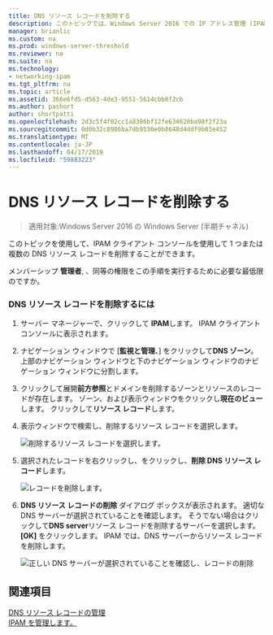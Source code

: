 ```yaml
---
title: DNS リソース レコードを削除する
description: このトピックでは、Windows Server 2016 での IP アドレス管理 (IPAM) の管理ガイドの一部です。
manager: brianlic
ms.custom: na
ms.prod: windows-server-threshold
ms.reviewer: na
ms.suite: na
ms.technology:
- networking-ipam
ms.tgt_pltfrm: na
ms.topic: article
ms.assetid: 366e6fd5-d563-4de3-9551-5614cbb8f2cb
ms.author: pashort
author: shortpatti
ms.openlocfilehash: 2d3c5f4f02cc1a8386bf12fe634620ba98f2f23a
ms.sourcegitcommit: 0d0b32c8986ba7db9536e0b8648d4ddf9b03e452
ms.translationtype: MT
ms.contentlocale: ja-JP
ms.lasthandoff: 04/17/2019
ms.locfileid: "59883223"
---
```

# <a name="delete-dns-resource-records"></a>DNS リソース レコードを削除する

>適用対象:Windows Server 2016 の Windows Server (半期チャネル)

このトピックを使用して、IPAM クライアント コンソールを使用して 1 つまたは複数の DNS リソース レコードを削除することができます。  
  
メンバーシップ **管理者**, 、同等の権限をこの手順を実行するために必要な最低限のですか。  
  
### <a name="to-delete-dns-resource-records"></a>DNS リソース レコードを削除するには  
  
1.  サーバー マネージャーで、クリックして  **IPAM**します。 IPAM クライアント コンソールに表示されます。  
  
2.  ナビゲーション ウィンドウで [**監視と管理**、] をクリックして**DNS ゾーン**。  上部のナビゲーション ウィンドウと下のナビゲーション ウィンドウのナビゲーション ウィンドウに分割します。  
  
3.  クリックして展開**前方参照**とドメインを削除するゾーンとリソースのレコードが存在します。 ゾーン、および表示ウィンドウをクリックし**現在のビュー**します。 クリックして**リソース レコード**します。  
  
4.  表示ウィンドウで検索し、削除するリソース レコードを選択します。  
  
    ![削除するリソース レコードを選択します。](../../media/Delete-DNS-Resource-Records/ipam_DeleteRR_01.jpg)  
  
5.  選択されたレコードを右クリックし、をクリックし、**削除 DNS リソース レコード**します。  
  
    ![レコードを削除します。](../../media/Delete-DNS-Resource-Records/ipam_DeleteRR_02.jpg)  
  
6.  **DNS リソース レコードの削除** ダイアログ ボックスが表示されます。 適切な DNS サーバーが選択されていることを確認します。 そうでない場合はクリックして**DNS server**リソース レコードを削除するサーバーを選択します。 **[OK]** をクリックします。 IPAM では、DNS サーバーからリソース レコードを削除します。  
  
    ![正しい DNS サーバーが選択されていることを確認し、レコードの削除](../../media/Delete-DNS-Resource-Records/ipam_DeleteRR_03.jpg)  
  
## <a name="see-also"></a>関連項目  
[DNS リソース レコードの管理](DNS-Resource-Record-Management.md)  
[IPAM を管理します。](Manage-IPAM.md)  
  


